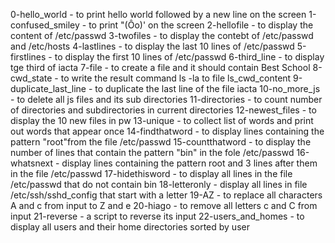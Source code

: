 0-hello_world - to print hello world followed by a new line on the screen
1-confused_smiley - to print "(Ôo)' on the screen
2-hellofile - to display the content of /etc/passwd
3-twofiles - to display the contebt of /etc/passwd and /etc/hosts
4-lastlines - to display the last 10 lines of /etc/passwd
5-firstlines - to display the first 10 lines of /etc/passwd
6-third_line - to display tge third of iacta
7-file - to create a file and it should contain Best School
8-cwd_state - to write the result command ls -la to file ls_cwd_content
9-duplicate_last_line - to duplicate the last line of the file iacta
10-no_more_js - to delete all js files and its sub directories
11-directories - to count number of directories and subdirectories in current directories
12-newest_files - to display the 10 new files in pw 
13-unique - to collect list of words and print out words that appear once
14-findthatword - to display lines containing the pattern "root"from the file /etc/passwd
15-countthatword - to display the number of lines that contain the pattern "bin" in the fole /etc/passwd
16-whatsnext - display lines containing the pattern root and 3 lines after them in the file /etc/passwd
17-hidethisword - to display all lines in the file /etc/passwd that do not contain bin
18-letteronly - display all lines in file /etc/ssh/sshd_config that start with a letter
19-AZ - to replace all characters A and c from input to Z and e
20-hiago - to remove all letters c and C from input
21-reverse - a script to reverse its input
22-users_and_homes - to display all users and their home directories sorted by user
